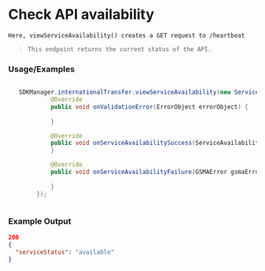 
# Check API availability

`Here, viewServiceAvailability() creates a GET request to /heartbeat`

> `This endpoint returns the current status of the API.`


### Usage/Examples

```java

   SDKManager.internationalTransfer.viewServiceAvailability(new ServiceAvailabilityInterface() {
            @Override
            public void onValidationError(ErrorObject errorObject) {
                
            }

            @Override
            public void onServiceAvailabilitySuccess(ServiceAvailability serviceAvailability) {
            }

            @Override
            public void onServiceAvailabilityFailure(GSMAError gsmaError) {
              
            }
        });



```

### Example Output

```json
200
{
  "serviceStatus": "available"
}
```

